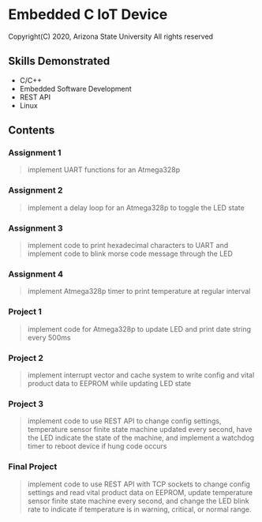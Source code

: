 # Embedded C IoT Device
Copyright(C) 2020, Arizona State University
All rights reserved

## Skills Demonstrated
- C/C++
- Embedded Software Development
- REST API
- Linux

## Contents

### Assignment 1
> implement UART functions for an Atmega328p

### Assignment 2
> implement a delay loop for an Atmega328p to toggle the LED state

### Assignment 3
> implement code to print hexadecimal characters to UART and implement code to blink morse code message through the LED

### Assignment 4
> implement Atmega328p timer to print temperature at regular interval

### Project 1
> implement code for Atmega328p to update LED and print date string every 500ms

### Project 2
> implement interrupt vector and cache system to write config and vital product data to EEPROM while updating LED state

### Project 3
> implement code to use REST API to change config settings, temperature sensor finite state machine updated every second, have the LED indicate the state of the machine, and implement a watchdog timer to reboot device if hung code occurs

### Final Project
> implement code to use REST API with TCP sockets to change config settings and read vital product data on EEPROM, update temperature sensor finite state machine every second, and change the LED blink rate to indicate if temperature is in warning, critical, or normal range.
